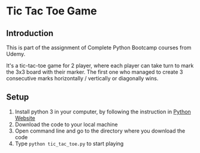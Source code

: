 # Tic Tac Toe Game

## Introduction
This is part of the assignment of Complete Python Bootcamp courses from Udemy.

It's a tic-tac-toe game for 2 player, where each player can take turn to mark the 3x3 board with their marker. The first one who managed to create 3 consecutive marks horizontally / vertically or diagonally wins.

## Setup
1. Install python 3 in your computer, by following the instruction in [Python Website](https://www.python.org/downloads/)
2. Download the code to your local machine
3. Open command line and go to the directory where you download the code
4. Type `python tic_tac_toe.py` to start playing

